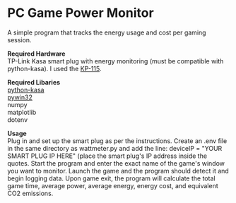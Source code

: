# PC Game Power Monitor
A simple program that tracks the energy usage and cost per gaming session.  

**Required Hardware**  
TP-Link Kasa smart plug with energy monitoring (must be compatible with python-kasa). I used the [KP-115](https://www.kasasmart.com/us/products/smart-plugs/kasa-smart-plug-slim-energy-monitoring-kp115).  

**Required Libaries**  
[python-kasa](https://github.com/python-kasa/python-kasa)  
[pywin32](https://github.com/mhammond/pywin32)  
numpy  
matplotlib  
dotenv  

**Usage**  
Plug in and set up the smart plug as per the instructions. Create an .env file in the same directory as wattmeter.py and add the line: deviceIP = "YOUR SMART PLUG IP HERE" (place the smart plug's IP address inside the quotes. Start the program and enter the exact name of the game's window you want to monitor. Launch the game and the program should detect it and begin logging data. Upon game exit, the program will calculate the total game time, average power, average energy, energy cost, and equivalent CO2 emissions.  
